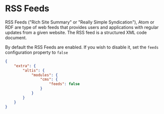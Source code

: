 # RSS Feeds

RSS Feeds ("Rich Site Summary" or "Really Simple Syndication"), Atom or RDF are type of web feeds that provides users and applications with regular updates from a given website. The RSS feed is a structured XML code document. 

By default the RSS Feeds are enabled. If you wish to disable it, set the `feeds` configuration property to `false`

```json
{
	"extra": {
		"altis": {
			"modules": {
				"cms": {
					"feeds": false
				}
			}
		}
	}
}
```
